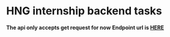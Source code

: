 # HNG internship backend tasks
**The api only accepts get request for now**
**Endpoint url is [HERE](https://tommyoncode.pythonanywhere.com/api)**
